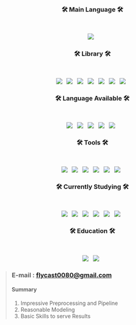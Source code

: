 <h3 align="center"><b>🛠 Main Language 🛠</b></h3></br>
<p align="center">
<img src="https://img.shields.io/static/v1?style=for-the-badge&message=Python&color=3776AB&logo=Python&logoColor=FFFFFF&label="/></a> &nbsp  

<h3 align="center"><b>🛠 Library 🛠</b></h3>
</br>

<p align="center">
<img src="https://img.shields.io/badge/NumPy-013243?style=flat-square&logo=NumPy&logoColor=white"/></a> &nbsp
<img src="https://img.shields.io/badge/pandas-150458?style=flat-square&logo=pandas&logoColor=white"/></a> &nbsp 
<img src="https://img.shields.io/static/v1?style=for-the-badge&message=scikit-learn&color=222222&logo=scikit-learn&logoColor=F7931E&label="/></a> &nbsp 
<img src="https://img.shields.io/static/v1?style=for-the-badge&message=TensorFlow&color=FF6F00&logo=TensorFlow&logoColor=FFFFFF&label="/></a> &nbsp 
<img src="https://img.shields.io/static/v1?style=for-the-badge&message=PyTorch&color=EE4C2C&logo=PyTorch&logoColor=FFFFFF&label="/></a> &nbsp 
<img src="https://img.shields.io/static/v1?style=for-the-badge&message=MLflow&color=0194E2&logo=MLflow&logoColor=FFFFFF&label="/></a> &nbsp
<img src="https://img.shields.io/static/v1?style=for-the-badge&message=Django&color=092E20&logo=Django&logoColor=FFFFFF&label="/></a> &nbsp 
</p>

<h3 align="center"><b>🛠 Language Available 🛠</b></h3>
</br>
<p align="center">
<img src="https://img.shields.io/static/v1?style=for-the-badge&message=Python&color=3776AB&logo=Python&logoColor=FFFFFF&label="/></a> &nbsp
<img src="https://img.shields.io/static/v1?style=for-the-badge&message=R&color=276DC3&logo=R&logoColor=FFFFFF&label="/></a> &nbsp 
<img src="https://img.shields.io/static/v1?style=for-the-badge&message=MySQL&color=4479A1&logo=MySQL&logoColor=FFFFFF&label="/></a> &nbsp 
<img src="https://img.shields.io/badge/SAS-00599C?style=flat-square&logo=SAS%2B%2B&logoColor=white"/></a> &nbsp 
<img src="https://img.shields.io/badge/hdl-3776AB?style=flat-square&logo=hdl%2B%2B&logoColor=white"/></a> &nbsp 
</p>

<h3 align="center"><b>🛠 Tools 🛠</b></h3>
</br>
<p align="center">
<img src="https://img.shields.io/static/v1?style=for-the-badge&message=Oracle&color=F80000&logo=Oracle&logoColor=FFFFFF&label="/></a> &nbsp
<img src="https://img.shields.io/static/v1?style=for-the-badge&message=Google+Cloud&color=4285F4&logo=Google+Cloud&logoColor=FFFFFF&label="/></a> &nbsp 
<img src="https://img.shields.io/static/v1?style=for-the-badge&message=Amazon+AWS&color=232F3E&logo=Amazon+AWS&logoColor=FFFFFF&label="/></a> &nbsp 
<img src="https://img.shields.io/static/v1?style=for-the-badge&message=Apache+Spark&color=E25A1C&logo=Apache+Spark&logoColor=FFFFFF&label="/></a> &nbsp 
<img src="https://img.shields.io/badge/iTerm2-000000?style=flat-square&logo=iTerm2&logoColor=white"/></a> &nbsp
<img src="https://img.shields.io/badge/Git-F05032?style=flat-square&logo=Git&logoColor=white"/></a> &nbsp
</p>

<h3 align="center"><b>🛠 Currently Studying 🛠</b></h3></br>
<p align="center">
<img src="https://img.shields.io/static/v1?style=for-the-badge&message=Apache+Hadoop&color=222222&logo=Apache+Hadoop&logoColor=66CCFF&label="/></a> &nbsp
<img src="https://img.shields.io/static/v1?style=for-the-badge&message=Apache+Airflow&color=017CEE&logo=Apache+Airflow&logoColor=FFFFFF&label="/></a> &nbsp
<img src="https://img.shields.io/static/v1?style=for-the-badge&message=Linux&color=222222&logo=Linux&logoColor=FCC624&label="/></a> &nbsp
<img src="https://img.shields.io/badge/Machine_learning-%20-brightgreen"/></a> &nbsp
<img src="https://img.shields.io/badge/Statistics-%20-red"/></a> &nbsp
<img src="https://img.shields.io/badge/Computer_Architecture-%20-red"/></a> &nbsp
</p>

<h3 align="center"><b>🛠 Education 🛠</b></h3></br>
<p align="center">
<img src="https://img.shields.io/badge/B.S_in_Physics-%20-red"/></a> &nbsp
<img src="https://img.shields.io/badge/B.S_in_Statistics-%20-red"/></a> &nbsp
</p>

<!-- ![](https://github-readme-stats.vercel.app/api/top-langs/?username=portion-jack&theme=tokyonight&hide=css) -->

> ### E-mail   : flycast0080@gmail.com
> #### Summary
> 1. Impressive Preprocessing and Pipeline
> 2. Reasonable Modeling
> 3. Basic Skills to serve Results
